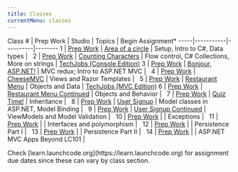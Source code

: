 ```yaml
---
title: Classes
currentMenu: classes
---
```


Class # | Prep Work | Studio | Topics | Begin Assignment\*
-----|-----------|----------|--------
1 | [Prep Work](../class-prep/1/) | [Area of a circle](../studios/area/) | Setup, Intro to C#, Data types | &nbsp;
2 | [Prep Work](../class-prep/2/) | [Counting Characters](../studios/counting-characters/) | Flow control, C# Collections, More on strings | [TechJobs (Console Edition)](../assignments/techjobs-console/)
3 | [Prep Work](../class-prep/3/) | [Bonjour, ASP.NET!](../studios/bonjour-asp-net/) | MVC redux; Intro to ASP.NET MVC | &nbsp;
4 | [Prep Work](../class-prep/4/) | [CheeseMVC](../studios/cheese-mvc/) | Views and Razor Templates | &nbsp;
5 | [Prep Work](../class-prep/5/) | [Restaurant Menu](../studios/restaurant-menu/) | Objects and Data | [TechJobs (MVC Edition)](../assignments/techjobs-mvc/)
6 | [Prep Work](../class-prep/6/) | [Restaurant Menu Continued](../studios/restaurant-menu-continued/) | Objects and Behavior | &nbsp;
7 | [Prep Work](../class-prep/7/) | [Quiz Time!](../studios/quiz-time/) | Inheritance | &nbsp;
8 | [Prep Work](../class-prep/8/) | [User Signup](../studios/user-signup/) | Model classes in ASP.NET, Model Binding | &nbsp;
9 | [Prep Work](../class-prep/9/) | [User Signup Continued](../studios/user-signup-continued/) | ViewModels and Model Validation | &nbsp;
10 | [Prep Work](../class-prep/10/) | | Exceptions | &nbsp;
11 | [Prep Work](../class-prep/11/) | | Interfaces and polymorphism | &nbsp;
12 | [Prep Work](../class-prep/12/) | | Persistence Part I | &nbsp;
13 | [Prep Work](../class-prep/13/) | | Persistence Part II | &nbsp;
14 | [Prep Work](../class-prep/14/) | | ASP.NET MVC Apps Beyond LC101 | &nbsp;

<aside class="aside-note" markdown="1">
Check [learn.launchcode.org](https://learn.launchcode.org) for assignment due dates since these can vary by class section.
</aside>
